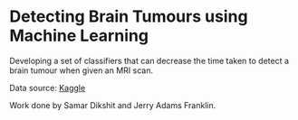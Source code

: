 # Detecting Brain Tumours using Machine Learning
Developing a set of classifiers that can decrease the time taken to detect a brain tumour when given an MRI scan.

Data source: [Kaggle](https://www.kaggle.com/jakeshbohaju/brain-tumor)

Work done by Samar Dikshit and Jerry Adams Franklin.